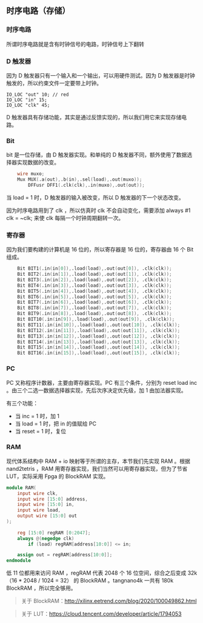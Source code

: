 ## 时序电路（存储）

### 时序电路

所谓时序电路就是含有时钟信号的电路，时钟信号上下翻转

### D 触发器

因为 D 触发器只有一个输入和一个输出，可以用硬件测试。因为 D 触发器是时钟触发的，所以约束文件一定要带上时钟。

```
IO_LOC "out" 10; // red
IO_LOC "in" 15;
IO_LOC "clk" 45;
```

D 触发器具有存储功能，其实是通过反馈实现的，所以我们用它来实现存储电路。

### Bit

bit 是一位存储，由 D 触发器实现。和单纯的 D 触发器不同，额外使用了数据选择器实现数据的改变。

```verilog
    wire muxo;
    Mux MUX(.a(out),.b(in),.sel(load),.out(muxo));
		DFFusr DFF1(.clk(clk),.in(muxo),.out(out));
```

当 load = 1 时，D 触发器的输入被改变，所以 D 触发器的下一个状态改变。

因为时序电路用到了 clk ，所以仿真时 clk 不会自动变化，需要添加 always #1 clk = ~clk; 来使 clk 每隔一个时钟周期翻转一次。

### 寄存器

因为我们要构建的计算机是 16 位的，所以寄存器是 16 位的，寄存器由 16 个 Bit 组成。

```verilog
    Bit BIT1(.in(in[0]),.load(load),.out(out[0]), .clk(clk));
    Bit BIT2(.in(in[1]),.load(load),.out(out[1]), .clk(clk));
    Bit BIT3(.in(in[2]),.load(load),.out(out[2]), .clk(clk));
    Bit BIT4(.in(in[3]),.load(load),.out(out[3]), .clk(clk));
    Bit BIT5(.in(in[4]),.load(load),.out(out[4]), .clk(clk));
    Bit BIT6(.in(in[5]),.load(load),.out(out[5]), .clk(clk));
    Bit BIT7(.in(in[6]),.load(load),.out(out[6]), .clk(clk));
    Bit BIT8(.in(in[7]),.load(load),.out(out[7]), .clk(clk));
    Bit BIT9(.in(in[8]),.load(load),.out(out[8]), .clk(clk));
    Bit BIT10(.in(in[9]),.load(load),.out(out[9]), .clk(clk));
    Bit BIT11(.in(in[10]),.load(load),.out(out[10]), .clk(clk));
    Bit BIT12(.in(in[11]),.load(load),.out(out[11]), .clk(clk));
    Bit BIT13(.in(in[12]),.load(load),.out(out[12]), .clk(clk));
    Bit BIT14(.in(in[13]),.load(load),.out(out[13]), .clk(clk));
    Bit BIT15(.in(in[14]),.load(load),.out(out[14]), .clk(clk));
    Bit BIT16(.in(in[15]),.load(load),.out(out[15]), .clk(clk));
```

### PC

PC 又称程序计数器，主要由寄存器实现。PC 有三个条件，分别为 reset load inc 。由三个二选一数据选择器实现，先后次序决定优先级，加 1 由加法器实现。

有三个功能：

- 当 inc = 1 时，加 1
- 当 load = 1 时，把 in 的值赋给 PC
- 当 reset = 1 时，复位

### RAM

现代体系结构中 RAM + io 映射等于所谓的主存，本节我们先实现 RAM 。根据 nand2tetris ，RAM 用寄存器实现，我们当然可以用寄存器实现，但为了节省 LUT，实际采用 Fpga 的 BlockRAM 实现。

```verilog
module RAM(
	input wire clk,
	input wire [15:0] address,
	input wire [15:0] in,
	input wire load,
	output wire [15:0] out
);
	
	reg [15:0] regRAM [0:2047]; 
	always @(negedge clk)
		if (load) regRAM[address[10:0]] <= in;

	assign out = regRAM[address[10:0]];
endmodule
```

低 11 位都用来访问 RAM ，regRAM 代表 2048 个 16 位空间，综合之后变成 32k（16 * 2048 / 1024 = 32） 的 BlockRAM 。tangnano4k 一共有 180k BlockRAM ，所以完全够用。

> 关于 BlockRAM：http://xilinx.eetrend.com/blog/2020/100049862.html

> 关于 LUT：https://cloud.tencent.com/developer/article/1794053